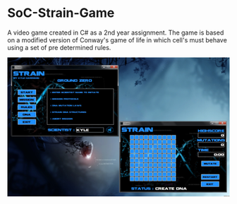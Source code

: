 SoC-Strain-Game
===============

A video game created in C# as a 2nd year assignment. The game is based on a modified version of Conway's game of life in which cell's must behave using a set of pre determined rules.

![Homepage](https://raw.githubusercontent.com/apoclyps/SoC-Strain-Game/master/GameInterface.jpg)
